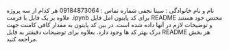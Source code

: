 نام و نام خانوادگی : سینا نجفی
شماره تماس : 09184873064
هر کدام از سه پروژه علاوه بر یک فایل با فرمت .ipynb برای کد پایتون امل فایل README مختص خود هستند و توضیحات لازم در آنها داده شده است.
در بین کد پایتون به مقدار کافی کامنت جهت درک بهتر کد ها وجود دارد. بعلاوه برای توضیحات دقیقتر به فایل README هر بخش مراجعه کنید.
